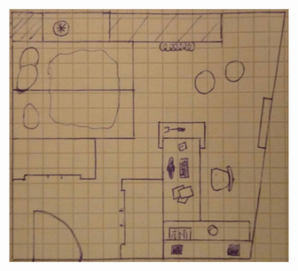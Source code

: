 <html lang="en" class="no-js">
<title>Péters Zimmer</title>
<head>
</head>

<body>
  <img class="fit-picture"
     src="plan_peter.jpg"
     alt="Zimmerplan">

</body>
</html>
